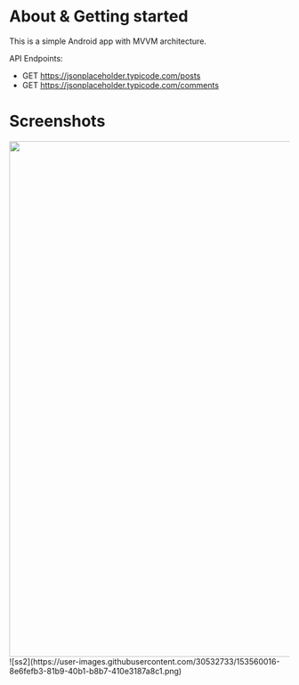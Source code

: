 # About & Getting started
This is a simple Android app with MVVM architecture.

API Endpoints:
- GET https://jsonplaceholder.typicode.com/posts
- GET https://jsonplaceholder.typicode.com/comments

# Screenshots
<img width="540" height="925" src="https://user-images.githubusercontent.com/30532733/153560013-a99203af-de25-42d6-ad25-66d095380169.png">
![ss2](https://user-images.githubusercontent.com/30532733/153560016-8e6fefb3-81b9-40b1-b8b7-410e3187a8c1.png)
